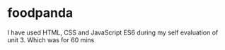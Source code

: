 # foodpanda
I have used HTML, CSS and JavaScript ES6 during my self evaluation of unit 3. Which was for 60 mins
